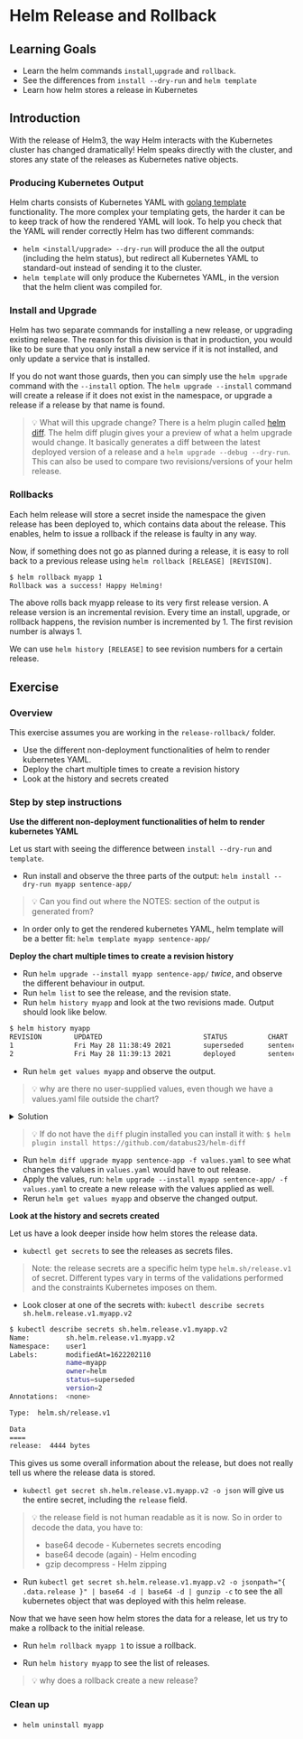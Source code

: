 # Helm Release and Rollback

## Learning Goals

- Learn the helm commands `install`,`upgrade` and `rollback`.
- See the differences from `install --dry-run` and `helm template`
- Learn how helm stores a release in Kubernetes

## Introduction

With the release of Helm3, the way Helm interacts with the Kubernetes cluster has changed dramatically!
Helm speaks directly with the cluster, and stores any state of the releases as Kubernetes native objects.

### Producing Kubernetes Output

Helm charts consists of Kubernetes YAML with [golang template](https://helm.sh/docs/chart_template_guide/functions_and_pipelines/) functionality.
The more complex your templating gets, the harder it can be to keep track of how the rendered YAML will look.
To help you check that the YAML will render correctly Helm has two different commands:

- `helm <install/upgrade> --dry-run` will produce the all the output (including the helm status), but redirect all Kubernetes YAML to standard-out instead of sending it to the cluster.
- `helm template` will only produce the Kubernetes YAML, in the version that the helm client was compiled for.

### Install and Upgrade

Helm has two separate commands for installing a new release, or upgrading existing release.
The reason for this division is that in production, you would like to be sure that you only install a new service if it is not installed, and only update a service that is installed.

If you do not want those guards, then you can simply use the `helm upgrade` command with the `--install` option.
The `helm upgrade --install` command will create a release if it does not exist in the namespace, or upgrade a release if a release by that name is found.

>:bulb: What will this upgrade change?
> There is a helm plugin called [helm diff](https://artifacthub.io/packages/helm-plugin/diff/diff).
> The helm diff plugin gives your a preview of what a helm upgrade would change.
> It basically generates a diff between the latest deployed version of a release and a `helm upgrade --debug --dry-run`. This can also be used to compare two revisions/versions of your helm release.

### Rollbacks

Each helm release will store a secret inside the namespace the given release has been deployed to, which contains data about the release.
This enables, helm to issue a rollback if the release is faulty in any way.

Now, if something does not go as planned during a release, it is easy to roll back to a previous release using `helm rollback [RELEASE] [REVISION]`.

```sh
$ helm rollback myapp 1
Rollback was a success! Happy Helming!
```

The above rolls back myapp release to its very first release version.
A release version is an incremental revision. Every time an install, upgrade, or rollback happens, the revision number is incremented by 1. The first revision number is always 1.

We can use `helm history [RELEASE]` to see revision numbers for a certain release.

## Exercise

### Overview

This exercise assumes you are working in the `release-rollback/` folder.

- Use the different non-deployment functionalities of helm to render kubernetes YAML.
- Deploy the chart multiple times to create a revision history
- Look at the history and secrets created

### Step by step instructions

<!-- <details> -->
<!-- <summary>More Details</summary> -->

**Use the different non-deployment functionalities of helm to render kubernetes YAML**

Let us start with seeing the difference between `install --dry-run` and `template`.

- Run install and observe the three parts of the output: `helm install --dry-run myapp sentence-app/`

> :bulb: Can you find out where the NOTES: section of the output is generated from?

- In order only to get the rendered kubernetes YAML, helm template will be a better fit: `helm template myapp sentence-app/`

**Deploy the chart multiple times to create a revision history**

- Run `helm upgrade --install myapp sentence-app/` _twice_, and observe the different behaviour in output.
- Run `helm list` to see the release, and the revision state.
- Run `helm history myapp` and look at the two revisions made. Output should look like below.

```sh
$ helm history myapp
REVISION        UPDATED                         STATUS          CHART                   APP VERSION     DESCRIPTION
1               Fri May 28 11:38:49 2021        superseded      sentence-app-0.1.0      1.16.0          Install complete
2               Fri May 28 11:39:13 2021        deployed        sentence-app-0.1.0      1.16.0          Upgrade complete
```

- Run `helm get values myapp` and observe the output.

> :bulb: why are there no user-supplied values, even though we have a values.yaml file outside the chart?

<details>
<summary>Solution</summary>

The reason is that none of our two upgrade commands took the values.yaml file as a parameter.

</details>

> :bulb: If do not have the `diff` plugin installed you can install it with: `$ helm plugin install https://github.com/databus23/helm-diff`

- Run `helm diff upgrade myapp sentence-app -f values.yaml` to see what changes the values in `values.yaml` would have to out release.
- Apply the values, run: `helm upgrade --install myapp sentence-app/ -f values.yaml` to create a new release with the values applied as well.
- Rerun `helm get values myapp` and observe the changed output.

**Look at the history and secrets created**

Let us have a look deeper inside how helm stores the release data.

- `kubectl get secrets` to see the releases as secrets files.

> Note: the release secrets are a specific helm type `helm.sh/release.v1` of secret. Different types vary in terms of the validations performed and the constraints Kubernetes imposes on them.

- Look closer at one of the secrets with: `kubectl describe secrets sh.helm.release.v1.myapp.v2`

```sh
$ kubectl describe secrets sh.helm.release.v1.myapp.v2
Name:         sh.helm.release.v1.myapp.v2
Namespace:    user1
Labels:       modifiedAt=1622202110
              name=myapp
              owner=helm
              status=superseded
              version=2
Annotations:  <none>

Type:  helm.sh/release.v1

Data
====
release:  4444 bytes
```

This gives us some overall information about the release, but does not really tell us where the release data is stored.

- `kubectl get secret sh.helm.release.v1.myapp.v2 -o json` will give us the entire secret, including the `release` field.

> :bulb: the release field is not human readable as it is now.
> So in order to decode the data, you have to:
>
>- base64 decode - Kubernetes secrets encoding
>- base64 decode (again) - Helm encoding
>- gzip decompress - Helm zipping

- Run `kubectl get secret sh.helm.release.v1.myapp.v2 -o jsonpath="{ .data.release }" | base64 -d | base64 -d | gunzip -c` to see the all kubernetes object that was deployed with this helm release.

Now that we have seen how helm stores the data for a release, let us try to make a rollback to the initial release.

- Run `helm rollback myapp 1` to issue a rollback.

- Run `helm history myapp` to see the list of releases.

> :bulb: why does a rollback create a new release?

<!-- </details> -->

### Clean up

- `helm uninstall myapp`
